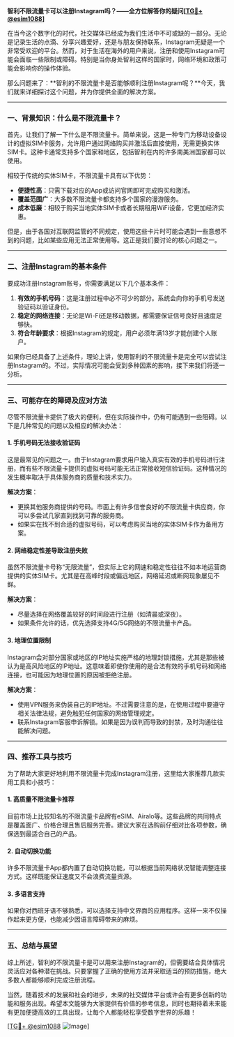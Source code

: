 **智利不限流量卡可以注册Instagram吗？——全方位解答你的疑问[[TG💪+ @esim1088](https://t.me/s/esim1088)]**

在当今这个数字化的时代，社交媒体已经成为我们生活中不可或缺的一部分。无论是记录生活的点滴、分享兴趣爱好，还是与朋友保持联系，Instagram无疑是一个非常受欢迎的平台。然而，对于生活在海外的用户来说，注册和使用Instagram可能会面临一些限制或障碍。特别是当你身处智利这样的国家时，网络环境和政策可能会影响你的操作体验。

那么问题来了：**智利的不限流量卡是否能够顺利注册Instagram呢？**今天，我们就来详细探讨这个问题，并为你提供全面的解决方案。

---

### **一、背景知识：什么是不限流量卡？**

首先，让我们了解一下什么是不限流量卡。简单来说，这是一种专门为移动设备设计的虚拟SIM卡服务，允许用户通过网络购买并激活后直接使用，无需更换实体SIM卡。这种卡通常支持多个国家和地区，包括智利在内的许多南美洲国家都可以使用。

相较于传统的实体SIM卡，不限流量卡具有以下优势：
- **便捷性高**：只需下载对应的App或访问官网即可完成购买和激活。
- **覆盖范围广**：大多数不限流量卡都支持多个国家的漫游服务。
- **成本低廉**：相较于购买当地实体SIM卡或者长期租用WiFi设备，它更加经济实惠。

但是，由于各国对互联网监管的不同规定，使用这些卡片时可能会遇到一些意想不到的问题，比如某些应用无法正常使用等。这正是我们要讨论的核心问题之一。

---

### **二、注册Instagram的基本条件**

要成功注册Instagram账号，你需要满足以下几个基本条件：
1. **有效的手机号码**：这是注册过程中必不可少的部分。系统会向你的手机号发送验证码以验证身份。
2. **稳定的网络连接**：无论是Wi-Fi还是移动数据，都需要保证信号良好且速度足够快。
3. **符合年龄要求**：根据Instagram的规定，用户必须年满13岁才能创建个人账户。

如果你已经具备了上述条件，理论上讲，使用智利的不限流量卡是完全可以尝试注册Instagram的。不过，实际情况可能会受到多种因素的影响，接下来我们将逐一分析。

---

### **三、可能存在的障碍及应对方法**

尽管不限流量卡提供了极大的便利，但在实际操作中，仍有可能遇到一些阻碍。以下是几种常见的问题以及相应的解决办法：

#### **1. 手机号码无法接收验证码**
这是最常见的问题之一。由于Instagram要求用户输入真实有效的手机号码进行注册，而有些不限流量卡提供的虚拟号码可能无法正常接收短信验证码。这种情况的发生概率取决于具体服务商的质量和技术实力。

**解决方案**：
- 更换其他服务商提供的号码。市面上有许多信誉良好的不限流量卡供应商，你可以多尝试几家直到找到可靠的服务商。
- 如果实在找不到合适的虚拟号码，可以考虑购买当地的实体SIM卡作为备用方案。

#### **2. 网络稳定性差导致注册失败**
虽然不限流量卡号称“无限流量”，但实际上它的网速和稳定性往往不如本地运营商提供的实体SIM卡。尤其是在高峰时段或偏远地区，网络延迟或断网现象屡见不鲜。

**解决方案**：
- 尽量选择在网络覆盖较好的时间段进行注册（如清晨或深夜）。
- 如果条件允许的话，优先选择支持4G/5G网络的不限流量卡产品。

#### **3. 地理位置限制**
Instagram会对部分国家或地区的IP地址实施严格的地理封锁措施，尤其是那些被认为是高风险地区的IP地址。这意味着即使你使用的是合法有效的手机号码和网络连接，也可能因为地理位置的原因被拒绝注册。

**解决方案**：
- 使用VPN服务来伪装自己的IP地址。不过需要注意的是，在使用过程中要遵守相关法律法规，避免触犯任何国家的网络管理规定。
- 联系Instagram客服申诉解锁。如果是因为误判而导致的封禁，及时沟通往往能解决问题。

---

### **四、推荐工具与技巧**

为了帮助大家更好地利用不限流量卡完成Instagram注册，这里给大家推荐几款实用工具和小技巧：

#### **1. 高质量不限流量卡推荐**
目前市场上比较知名的不限流量卡品牌有eSIM、Airalo等。这些品牌的共同特点是覆盖面广、价格合理且售后服务完善。建议大家在选购前仔细对比各项参数，确保选到最适合自己的产品。

#### **2. 自动切换功能**
许多不限流量卡App都内置了自动切换功能，可以根据当前网络状况智能调整连接方式。这样既能保证速度又不会浪费流量资源。

#### **3. 多语言支持**
如果你对西班牙语不够熟悉，可以选择支持中文界面的应用程序。这样一来不仅操作起来更方便，也能减少因语言障碍带来的麻烦。

---

### **五、总结与展望**

综上所述，智利的不限流量卡是可以用来注册Instagram的，但需要结合具体情况灵活应对各种潜在挑战。只要掌握了正确的使用方法并采取适当的预防措施，绝大多数人都能够顺利完成注册流程。

当然，随着技术的发展和社会的进步，未来的社交媒体平台或许会有更多创新的功能和服务出现。希望本文能够为大家提供有价值的参考信息，同时也期待着未来能有更加便捷高效的工具出现，让每个人都能轻松享受数字世界的乐趣！

[[TG💪+ @esim1088](https://t.me/s/esim1088) ![Image](https://i.postimg.cc/4NQfJmqS/Snipaste-2025-05-13-00-14-12.png)]